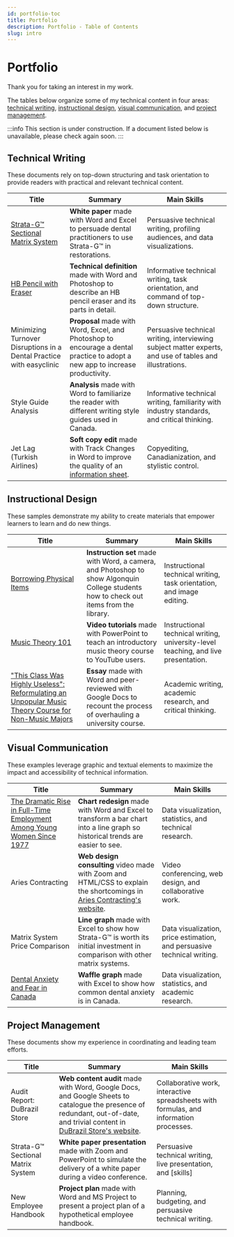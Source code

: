 ```yaml
---
id: portfolio-toc
title: Portfolio
description: Portfolio - Table of Contents
slug: intro
---
```


# Portfolio

Thank you for taking an interest in my work.

The tables below organize some of my technical content in four areas: [technical writing](#technical-writing), [instructional design](#instructional-design), [visual communication](#visual-communication), and [project management](#project-management).

:::info
This section is under construction. If a document listed below is unavailable, please check again soon.
:::

## Technical Writing

These documents rely on top-down structuring and task orientation to provide readers with practical and relevant technical content.

| Title | Summary | Main Skills |
|-------|---------|-------------|
| [Strata-G&trade; Sectional Matrix System](./technical-writing/strata-g-matrix-system) | **White paper** made with Word and Excel to persuade dental practitioners to use Strata-G&trade; in restorations. | Persuasive technical writing, profiling audiences, and data visualizations. |
| [HB Pencil with Eraser](./technical-writing/hb-pencil-with-eraser) | **Technical definition** made with Word and Photoshop to describe an HB pencil eraser and its parts in detail. | Informative technical writing, task orientation, and command of top-down structure. |  
| Minimizing Turnover Disruptions in a Dental Practice with easyclinic | **Proposal** made with Word, Excel, and Photoshop to encourage a dental practice to adopt a new app to increase productivity. | Persuasive technical writing, interviewing subject matter experts, and use of tables and illustrations. |
| Style Guide Analysis | **Analysis** made with Word to familiarize the reader with different writing style guides used in Canada. | Informative technical writing, familiarity with industry standards, and critical thinking. |  
| Jet Lag (Turkish Airlines) | **Soft copy edit** made with Track Changes in Word to improve the quality of an [information sheet](https://web.archive.org/web/20160521012916/http:/www.turkishairlines.com/en-int/travel-information/frequently-asked-questions/flight-and-health/other-situations). | Copyediting, Canadianization, and stylistic control. |  

## Instructional Design

These samples demonstrate my ability to create materials that empower learners to learn and do new things.

| Title | Summary | Main Skills |
|-------|---------|-------------|
| [Borrowing Physical Items](./borrowing-physical-items) | **Instruction set** made with Word, a camera, and Photoshop to show Algonquin College students how to check out items from the library. | Instructional technical writing, task orientation, and image editing. |
| [Music Theory 101](https://www.youtube.com/@musictheory1017/videos) | **Video tutorials** made with PowerPoint to teach an introductory music theory course to YouTube users. | Instructional technical writing, university-level teaching, and live presentation. |  
| ["This Class Was Highly Useless": Reformulating an Unpopular Music Theory Course for Non-Music Majors](https://ojs.library.osu.edu/index.php/engagingstudents/article/view/7694/6331) | **Essay** made with Word and peer-reviewed with Google Docs to recount the process of overhauling a university course. | Academic writing, academic research, and critical thinking. |  

## Visual Communication

These examples leverage graphic and textual elements to maximize the impact and accessibility of technical information.

| Title | Summary | Main Skills |
|-------|---------|-------------|
| [The Dramatic Rise in Full-Time Employment Among Young Women Since 1977](./visual-communication/rise-in-female-employment) | **Chart redesign** made with Word and Excel to transform a bar chart into a line graph so historical trends are easier to see. | Data visualization, statistics, and technical research. |   
| Aries Contracting | **Web design consulting** video made with Zoom and HTML/CSS to explain the shortcomings in [Aries Contracting's website](https://www.ariescontracting.com/). | Video conferencing, web design, and collaborative work. |  
| Matrix System Price Comparison | **Line graph** made with Excel to show how Strata-G&trade; is worth its initial investment in comparison with other matrix systems. | Data visualization, price estimation, and persuasive technical writing. | 
| [Dental Anxiety and Fear in Canada](./visual-communication/dental-anxiety-and-fear-in-canada) | **Waffle graph** made with Excel to show how common dental anxiety is in Canada. | Data visualization, statistics, and academic research. | 


## Project Management

These documents show my experience in coordinating and leading team efforts. 

| Title | Summary | Main Skills |
|-------|---------|-------------|
| Audit Report: DuBrazil Store | **Web content audit** made with Word, Google Docs, and Google Sheets to catalogue the presence of redundant, out-of-date, and trivial content in [DuBrazil Store's website](https://www.dubrazilstore.com/en). | Collaborative work, interactive spreadsheets with formulas, and information processes. |   
| Strata-G&trade; Sectional Matrix System | **White paper presentation** made with Zoom and PowerPoint to simulate the delivery of a white paper during a video conference. | Persuasive technical writing, live presentation, and [skills] |  
| New Employee Handbook | **Project plan** made with Word and MS Project to present a project plan of a hypothetical employee handbook. | Planning, budgeting, and persuasive technical writing. |
